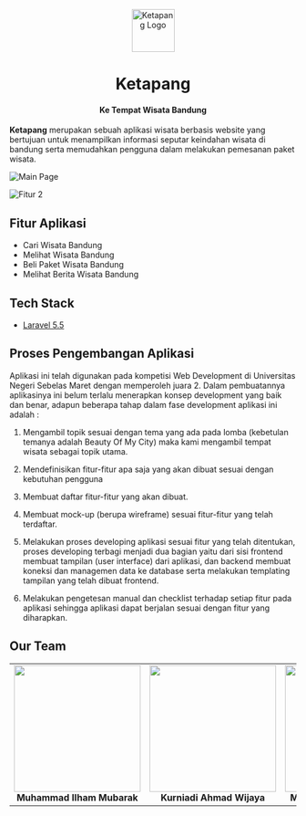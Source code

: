 <p align="center">
  <a href="https://ketapangbdg.000webhostapp.com/">
    <img src="https://i.imgur.com/zXtrA6S.png" alt="Ketapang Logo" width="75">
  </a>
</p>

<h1 align="center">Ketapang</h1>
<h4 align="center">Ke Tempat Wisata Bandung</h4>


**Ketapang** merupakan sebuah aplikasi wisata berbasis website yang bertujuan untuk menampilkan informasi seputar keindahan wisata di bandung serta memudahkan pengguna dalam melakukan pemesanan paket wisata.


![Main Page](https://i.imgur.com/7piwr6I.png)

![Fitur 2](https://i.imgur.com/1iuoHu1.png)

## Fitur Aplikasi

- Cari Wisata Bandung
- Melihat Wisata Bandung
- Beli Paket Wisata Bandung
- Melihat Berita Wisata Bandung

## Tech Stack
- [Laravel 5.5](https://github.com/laravel/laravel)

## Proses Pengembangan Aplikasi
Aplikasi ini telah digunakan pada kompetisi Web Development di Universitas Negeri Sebelas Maret dengan memperoleh juara 2. Dalam pembuatannya aplikasinya ini belum terlalu menerapkan konsep development yang baik dan benar, adapun beberapa tahap dalam fase development aplikasi ini adalah :

1. Mengambil topik sesuai dengan tema yang ada pada lomba (kebetulan temanya adalah Beauty Of My City) maka kami mengambil tempat wisata sebagai topik utama.

2. Mendefinisikan fitur-fitur apa saja yang akan dibuat sesuai dengan kebutuhan pengguna

3. Membuat daftar fitur-fitur yang akan dibuat.

4. Membuat mock-up (berupa wireframe) sesuai fitur-fitur yang telah terdaftar.

5. Melakukan proses developing aplikasi sesuai fitur yang telah ditentukan, proses developing terbagi menjadi dua bagian yaitu dari sisi frontend membuat tampilan (user interface) dari aplikasi, dan backend membuat koneksi dan managemen data ke database serta melakukan templating tampilan yang telah dibuat frontend. 

6. Melakukan pengetesan manual dan checklist terhadap setiap fitur pada aplikasi sehingga aplikasi dapat berjalan sesuai dengan fitur yang diharapkan.

## Our Team

<p align="center">
  <table align="center" border="0">
      <tr>
        <td align="center" valign="middle">
        <div>
         <img width="222px" src="https://i.imgur.com/pndhVK1.png">
     </div>
          <b>Muhammad Ilham Mubarak</b>
        </td>
        <td align="center" valign="middle">
        <div>
            <img width="222px" src="https://i.imgur.com/MFNoivL.png">
        </div>
        <b>Kurniadi Ahmad Wijaya</b>
        </td>
        <td align="center" valign="middle">
        <div>
            <img width="222px" src="https://i.imgur.com/8exxaRQ.png">
        </div>
        <b>Muhammad Rezki Ananda</b>
        </td>
  </table>
</p>
